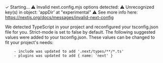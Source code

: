✓ Starting...
 ⚠ Invalid next.config.mjs options detected: 
 ⚠     Unrecognized key(s) in object: 'appDir' at "experimental"
 ⚠ See more info here: https://nextjs.org/docs/messages/invalid-next-config

   We detected TypeScript in your project and reconfigured your tsconfig.json file for you. Strict-mode is set to false by default.
   The following suggested values were added to your tsconfig.json. These values can be changed to fit your 
project's needs:

        - include was updated to add '.next/types/**/*.ts'
        - plugins was updated to add { name: 'next' }
